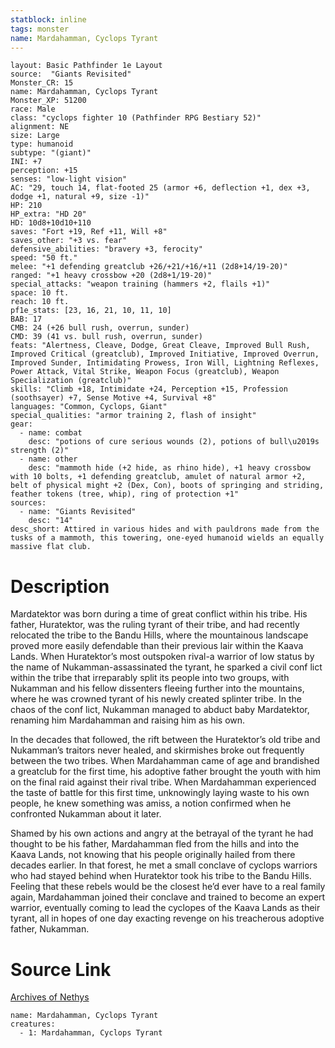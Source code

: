 ```yaml
---
statblock: inline
tags: monster
name: Mardahamman, Cyclops Tyrant
---
```

```statblock
layout: Basic Pathfinder 1e Layout
source:  "Giants Revisited"
Monster_CR: 15
name: Mardahamman, Cyclops Tyrant
Monster_XP: 51200
race: Male
class: "cyclops fighter 10 (Pathfinder RPG Bestiary 52)"
alignment: NE
size: Large
type: humanoid
subtype: "(giant)"
INI: +7
perception: +15
senses: "low-light vision"
AC: "29, touch 14, flat-footed 25 (armor +6, deflection +1, dex +3, dodge +1, natural +9, size -1)"
HP: 210
HP_extra: "HD 20"
HD: 10d8+10d10+110
saves: "Fort +19, Ref +11, Will +8"
saves_other: "+3 vs. fear"
defensive_abilities: "bravery +3, ferocity"
speed: "50 ft."
melee: "+1 defending greatclub +26/+21/+16/+11 (2d8+14/19-20)"
ranged: "+1 heavy crossbow +20 (2d8+1/19-20)"
special_attacks: "weapon training (hammers +2, flails +1)"
space: 10 ft.
reach: 10 ft.
pf1e_stats: [23, 16, 21, 10, 11, 10]
BAB: 17
CMB: 24 (+26 bull rush, overrun, sunder)
CMD: 39 (41 vs. bull rush, overrun, sunder)
feats: "Alertness, Cleave, Dodge, Great Cleave, Improved Bull Rush, Improved Critical (greatclub), Improved Initiative, Improved Overrun, Improved Sunder, Intimidating Prowess, Iron Will, Lightning Reflexes, Power Attack, Vital Strike, Weapon Focus (greatclub), Weapon Specialization (greatclub)"
skills: "Climb +18, Intimidate +24, Perception +15, Profession (soothsayer) +7, Sense Motive +4, Survival +8"
languages: "Common, Cyclops, Giant"
special_qualities: "armor training 2, flash of insight"
gear:
  - name: combat
    desc: "potions of cure serious wounds (2), potions of bull\u2019s strength (2)"
  - name: other
    desc: "mammoth hide (+2 hide, as rhino hide), +1 heavy crossbow with 10 bolts, +1 defending greatclub, amulet of natural armor +2, belt of physical might +2 (Dex, Con), boots of springing and striding, feather tokens (tree, whip), ring of protection +1"
sources:
  - name: "Giants Revisited"
    desc: "14"
desc_short: Attired in various hides and with pauldrons made from the tusks of a mammoth, this towering, one-eyed humanoid wields an equally massive flat club.
```
# Description
Mardatektor was born during a time of great conflict within his tribe. His father, Huratektor, was the ruling tyrant of their tribe, and had recently relocated the tribe to the Bandu Hills, where the mountainous landscape proved more easily defendable than their previous lair within the Kaava Lands. When Huratektor’s most outspoken rival-a warrior of low status by the name of Nukamman-assassinated the tyrant, he sparked a civil conf lict within the tribe that irreparably split its people into two groups, with Nukamman and his fellow dissenters fleeing further into the mountains, where he was crowned tyrant of his newly created splinter tribe. In the chaos of the conf lict, Nukamman managed to abduct baby Mardatektor, renaming him Mardahamman and raising him as his own.

In the decades that followed, the rift between the Huratektor’s old tribe and Nukamman’s traitors never healed, and skirmishes broke out frequently between the two tribes. When Mardahamman came of age and brandished a greatclub for the first time, his adoptive father brought the youth with him on the final raid against their rival tribe. When Mardahamman experienced the taste of battle for this first time, unknowingly laying waste to his own people, he knew something was amiss, a notion confirmed when he confronted Nukamman about it later.

Shamed by his own actions and angry at the betrayal of the tyrant he had thought to be his father, Mardahamman fled from the hills and into the Kaava Lands, not knowing that his people originally hailed from there decades earlier. In that forest, he met a small conclave of cyclops warriors who had stayed behind when Huratektor took his tribe to the Bandu Hills. Feeling that these rebels would be the closest he’d ever have to a real family again, Mardahamman joined their conclave and trained to become an expert warrior, eventually coming to lead the cyclopes of the Kaava Lands as their tyrant, all in hopes of one day exacting revenge on his treacherous adoptive father, Nukamman.
# Source Link
[Archives of Nethys](https://aonprd.com/MonsterDisplay.aspx?ItemName=Mardahamman%2C%20Cyclops%20Tyrant)
```encounter-table
name: Mardahamman, Cyclops Tyrant
creatures:
  - 1: Mardahamman, Cyclops Tyrant
```
